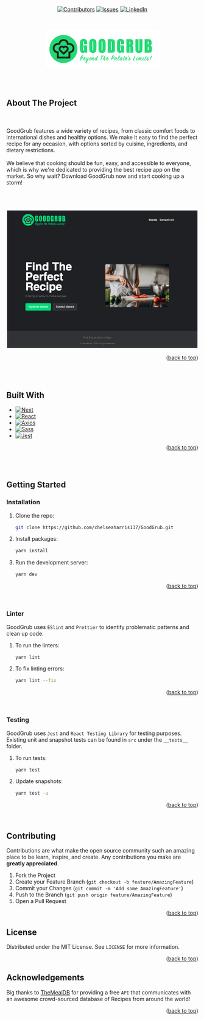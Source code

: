 <a name="readme-top"></a>

<!-- PROJECT SHIELDS -->
<div align="center">

[![Contributors][contributors-shield]][contributors-url]
[![Issues][issues-shield]][issues-url]
[![LinkedIn][linkedin-shield]][linkedin-url]
</div>

<!-- PROJECT LOGO -->
<br />
<p align="center">
  <img src="public/logo.png" alt="Logo" />
</p>
  <br />
  <br />

<!-- ABOUT THE PROJECT -->
## About The Project
  <br />
  <br />
  GoodGrub features a wide variety of recipes, from classic comfort foods
  to international dishes and healthy options. We make it easy to find the
  perfect recipe for any occasion, with options sorted by cuisine,
  ingredients, and dietary restrictions.
  <br />
  <br />
  We believe that cooking should be fun, easy, and accessible to everyone,
  which is why we&#39;re dedicated to providing the best recipe app on the
  market. So why wait? Download GoodGrub now and start cooking up a storm!
  <br />
  <br />
  <br />
  <br />
  <p align="center">
  <img src="public/gg_screenshot.png" alt="GoodGrub Screenshot" width="500" >
  </p>

  <p align="right">(<a href="#readme-top">back to top</a>)</p>
  <br />
  <br />

## Built With

* [![Next][Next.js]][Next-url]
* [![React][React.js]][React-url]
* [![Axios][Axios]][Axios-url]
* [![Sass][Sass]][Sass-url]
* [![Jest][Jest]][Jest-url]

<p align="right">(<a href="#readme-top">back to top</a>)</p>
<br />
<br />

<!-- GETTING STARTED -->
## Getting Started

### Installation

1. Clone the repo:
   ```sh
   git clone https://github.com/chelseaharris137/GoodGrub.git
   ```
2. Install packages:
   ```sh
   yarn install
   ```
3. Run the development server:
   ```sh
   yarn dev
   ```

<p align="right">(<a href="#readme-top">back to top</a>)</p>
<br />

### Linter
  GoodGrub uses `ESlint` and `Prettier` to identify problematic patterns and clean up code.

1. To run the linters:
   ```sh
   yarn lint
   ```
2. To fix linting errors:
   ```sh
   yarn lint --fix
   ```

<p align="right">(<a href="#readme-top">back to top</a>)</p>
<br />

### Testing
  GoodGrub uses `Jest` and `React Testing Library` for testing purposes. Existing unit and snapshot tests can be found in `src` under the `__tests__` folder. 

1. To run tests:
   ```sh
   yarn test
   ```
2. Update snapshots:
   ```sh
   yarn test -u
   ```

<p align="right">(<a href="#readme-top">back to top</a>)</p>
<br />

<!-- CONTRIBUTING -->
## Contributing

Contributions are what make the open source community such an amazing place to be learn, inspire, and create. Any contributions you make are **greatly appreciated**.

1. Fork the Project
2. Create your Feature Branch (`git checkout -b feature/AmazingFeature`)
3. Commit your Changes (`git commit -m 'Add some AmazingFeature'`)
4. Push to the Branch (`git push origin feature/AmazingFeature`)
5. Open a Pull Request

<p align="right">(<a href="#readme-top">back to top</a>)</p>

<!-- LICENSE -->
## License

Distributed under the MIT License. See `LICENSE` for more information.

<p align="right">(<a href="#readme-top">back to top</a>)</p>

<!-- ACKNOWLEDGEMENTS -->
## Acknowledgements
  Big thanks to [TheMealDB](https://www.themealdb.com) for providing a free `API` that communicates with an awesome crowd-sourced database of Recipes from around the world!

  <p align="right">(<a href="#readme-top">back to top</a>)</p>



<!-- MARKDOWN LINKS & IMAGES -->
<!-- https://www.markdownguide.org/basic-syntax/#reference-style-links -->
[contributors-shield]: https://img.shields.io/github/contributors/chelseaharris137/goodgrub.svg?style=for-the-badge
[contributors-url]: https://github.com/chelseaharris137/goodgrub/graphs/contributors
[forks-shield]: https://img.shields.io/github/forks/chelseaharris137/goodgrub.svg?style=for-the-badge
[forks-url]: https://github.com/chelseaharris137/goodgrub/network/members
[stars-shield]: https://img.shields.io/github/stars/chelseaharris137/goodgrub.svg?style=for-the-badge
[stars-url]: https://github.com/chelseaharris137/goodgrub/stargazers
[issues-shield]: https://img.shields.io/github/issues/chelseaharris137/goodgrub.svg?style=for-the-badge
[issues-url]: https://github.com/chelseaharris137/goodgrub/issues
[linkedin-shield]: https://img.shields.io/badge/-LinkedIn-black.svg?style=for-the-badge&logo=linkedin&colorB=555
[linkedin-url]: https://www.linkedin.com/in/chelseaharris23/
[product-screenshot]: images/screenshot.png
[Next.js]: https://img.shields.io/badge/next.js-000000?style=for-the-badge&logo=nextdotjs&logoColor=white
[Next-url]: https://nextjs.org/
[React.js]: https://img.shields.io/badge/React-20232A?style=for-the-badge&logo=react&logoColor=61DAFB
[React-url]: https://reactjs.org/
[Axios]: https://img.shields.io/badge/Axios-35495E?style=for-the-badge&logo=axiosdotjs&logoColor=4FC08D
[Axios-url]: https://axios-http.com/
[Sass]: https://img.shields.io/badge/Sass-ff69b4?style=for-the-badge&logo=sass&logoColor=white
[Sass-url]: https://sass-lang.com/
[Jest]: https://img.shields.io/badge/Jest-4A4A55?style=for-the-badge&logo=jest&logoColor=FF3E00
[Jest-url]: https://jestjs.io/
